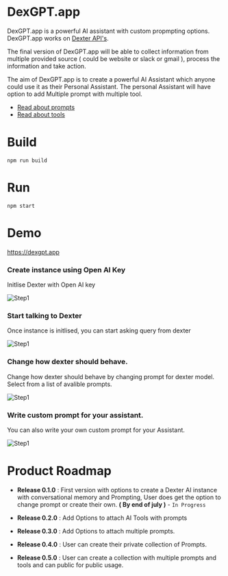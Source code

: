 # DexGPT.app

DexGPT.app is a powerful AI assistant with custom propmpting options. DexGPT.app works on [Dexter API's](https://dexgpt.gitbook.io/dexgpt-apis/).

The final version of DexGPT.app will be able to collect information from multiple provided source ( could be website or slack or gmail ), process the information and take action.

The aim of DexGPT.app is to create a powerful AI Assistant which anyone could use it as their Personal Assistant. The personal Assistant will have option to add Multiple prompt with multiple tool.

- [Read about prompts](https://docs.langchain.com/docs/components/prompts/)
- [Read about tools](https://python.langchain.com/docs/modules/agents/tools/integrations/apify)

# Build

```npm run build```

# Run

```npm start```

# Demo 

https://dexgpt.app

### Create instance using Open AI Key

Initlise Dexter with Open AI key

![Step1](projectimage/Step4.png)

### Start talking to Dexter

Once instance is initlised, you can start asking query from dexter

![Step1](projectimage/Step3.png)

### Change how dexter should behave.

Change how dexter should behave by changing prompt for dexter model. Select from a list of avalible prompts.

![Step1](projectimage/Step2.png)

### Write custom prompt for your assistant.

You can also write your own custom prompt for your Assistant.

![Step1](projectimage/Step1.png)

# Product Roadmap

- **Release 0.1.0** : First version with options to create a Dexter AI instance with conversational memory and Prompting, User does get the option to change prompt or create their own. **( By end of july )** - `In Progress`

- **Release 0.2.0** : Add Options to attach AI Tools with prompts

- **Release 0.3.0** : Add Options to attach multiple prompts.

- **Release 0.4.0** : User can create their private collection of Prompts. 

- **Release 0.5.0** : User can create a collection with multiple prompts and tools and can public for public usage.



